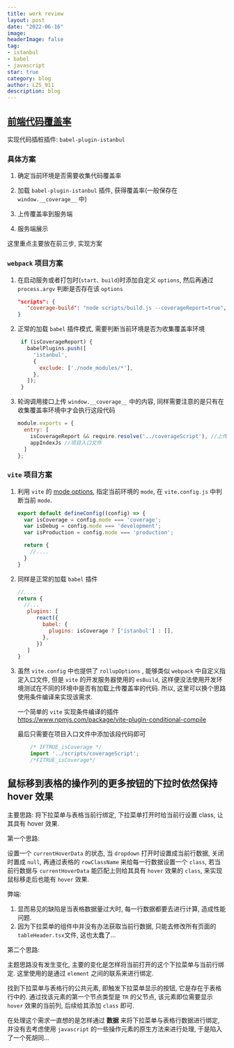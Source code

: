 ```yaml
---
title: work review
layout: post
date: "2022-06-16"
image: 
headerImage: false
tag:
- istanbul
- babel
- javascript
star: true
category: blog
author: LZS_911
description: blog
---
```



## [前端代码覆盖率](<https://juejin.cn/post/7022928631756226591>)

实现代码插桩插件: `babel-plugin-istanbul`

### 具体方案

1. 确定当前环境是否需要收集代码覆盖率

2. 加载 `babel-plugin-istanbul` 插件, 获得覆盖率(一般保存在 `window.__coverage__` 中)

3. 上传覆盖率到服务端

4. 服务端展示

这里重点主要放在前三步, 实现方案

### `webpack` 项目方案

1. 在启动服务或者打包时(`start、build`)时添加自定义 `options`, 然后再通过 `process.argv` 判断是否存在该 `options`

    ```json
    "scripts": {
       "coverage-build": "node scripts/build.js --coverageReport=true",
    }
    ```

2. 正常的加载 `babel` 插件模式, 需要判断当前环境是否为收集覆盖率环境

   ```javascript
    if (isCoverageReport) {
      babelPlugins.push([
        'istanbul',
        {
          exclude: ['./node_modules/*'],
        },
      ]);
    }
   ```

3. 轮询调用接口上传 `window.__coverage__` 中的内容, 同样需要注意的是只有在收集覆盖率环境中才会执行这段代码

    ```javascript
   module.exports = {
      entry: [
        isCoverageReport && require.resolve('../coverageScript'), //上传覆盖率代码
        appIndexJs //项目入口文件
      ]
    };
    ```

### `vite` 项目方案

1. 利用 `vite` 的 [mode options](https://cn.vitejs.dev/guide/env-and-mode.html), 指定当前环境的 `mode`, 在 `vite.config.js` 中判断当前 `mode`.

   ```javascript
   export default defineConfig((config) => {
     var isCoverage = config.mode === 'coverage';
     var isDebug = config.mode === 'development';
     var isProduction = config.mode === 'production';
   
     return {
       //....
     }
   }
   ```

2. 同样是正常的加载 `babel` 插件

     ```javascript
     //....
     return {
       //...
        plugins: [
           react({
             babel: {
               plugins: isCoverage ? ['istanbul'] : [],
             },
           })
        ]
     }
     ```

3. 虽然 `vite.config` 中也提供了 `rollupOptions` , 能够类似 `webpack` 中自定义指定入口文件, 但是 `vite` 的开发服务器使用的 `esBuild`, 这样便没法使用开发环境测试在不同的环境中是否有加载上传覆盖率的代码. 所以, 这里可以换个思路使用条件编译来实现该需求.

    一个简单的 `vite` 实现条件编译的插件 <https://www.npmjs.com/package/vite-plugin-conditional-compile>

    最后只需要在项目入口文件中添加该段代码即可

    ``` javascript
        /* IFTRUE_isCoverage */
        import '../scripts/coverageScript';
        /*FITRUE_isCoverage*/
    ```

## 鼠标移到表格的操作列的更多按钮的下拉时依然保持 hover 效果

主要思路: 将下拉菜单与表格当前行绑定, 下拉菜单打开时给当前行设置 class, 让其具有 hover 效果.

第一个思路:

  设置一个 `currentHoverData` 的状态, 当 `dropdown` 打开时设置成当前行数据, 关闭时置成 `null`, 再通过表格的 `rowClassName` 来给每一行数据设置一个 `class`, 若当前行数据与 `currentHoverData` 能匹配上则给其具有 `hover` 效果的 `class`, 来实现鼠标移走后也能有 `hover` 效果.

  弊端:

  1. 显而易见的缺陷是当表格数据量过大时, 每一行数据都要去进行计算, 造成性能问题.
  2. 因为下拉菜单的组件中并没有办法获取当前行数据, 只能去修改所有页面的 `tableHeader.tsx`文件, 这也太蠢了...

第二个思路:
  
  主题思路没有发生变化, 主要的变化是怎样将当前打开的这个下拉菜单与当前行绑定. 这里使用的是通过 `element` 之间的联系来进行绑定.
  
  找到下拉菜单与表格行的公共元素, 即触发下拉菜单显示的按钮, 它是存在于表格行中的. 通过找该元素的第一个节点类型是 `TR` 的父节点, 该元素即位需要显示 `hover` 效果的当前列, 后续给其添加 `class` 即可.

在处理这个需求一直想的是怎样通过 **数据** 来将下拉菜单与表格行数据进行绑定, 并没有去考虑使用 `javascript` 的一些操作元素的原生方法来进行处理, 于是陷入了一个死胡同...
